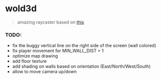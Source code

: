 # wold3d #

> amazing raycaster based on [this](http://permadi.com/1996/05/ray-casting-tutorial-table-of-contents/)

### TODO: ###

* fix the buggy vertical line on the right side of the screen (wall colored)
* fix player movement for MIN_WALL_DIST > 1
* optimize map drawing
* add floor texture
* add shading on walls based on orientation (East/North/West/South)
* allow to move camera up/down
